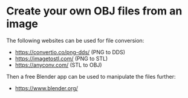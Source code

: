 # Create your own OBJ files from an image

The following websites can be used for file conversion:

 - https://convertio.co/png-dds/		(PNG to DDS)
 - https://imagetostl.com/			(PNG to STL)
 - https://anyconv.com/				(STL to OBJ)

Then a free Blender app can be used to manipulate the files further:

 - https://www.blender.org/
